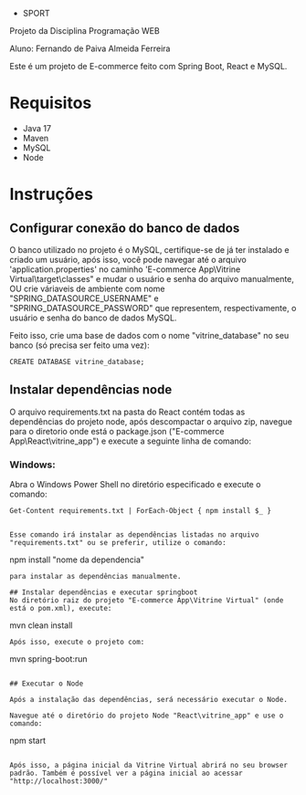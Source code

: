 + SPORT

Projeto da Disciplina Programação WEB

Aluno:
Fernando de Paiva Almeida Ferreira 

  Este é um projeto de E-commerce feito com Spring Boot, React e MySQL.

# Requisitos
- Java 17
- Maven
- MySQL
- Node
  
# Instruções 

## Configurar conexão do banco de dados
  O banco utilizado no projeto é o MySQL, certifique-se de já ter instalado e criado um usuário, após isso, você pode navegar até o arquivo 'application.properties' no caminho
'E-commerce App\Vitrine Virtual\target\classes" e mudar o usuário e senha do arquivo manualmente,
 OU 
 crie váriaveis de ambiente com nome "SPRING_DATASOURCE_USERNAME" e "SPRING_DATASOURCE_PASSWORD" que representem, respectivamente, o usuário e senha do banco de dados MySQL.

 Feito isso, crie uma base de dados com o nome "vitrine_database" no seu banco (só precisa ser feito uma vez):
   ```
CREATE DATABASE vitrine_database;
   ```
  
## Instalar dependências node
O arquivo requirements.txt na pasta do React contém todas as dependências do projeto node, após descompactar o arquivo zip, navegue para o
diretorio onde está o package.json ("E-commerce App\React\vitrine_app") e execute a seguinte linha de comando:

### Windows:
  Abra o Windows Power Shell no diretório especificado e execute o comando:
  ```
  Get-Content requirements.txt | ForEach-Object { npm install $_ }
  ```

  ```

Esse comando irá instalar as dependências listadas no arquivo "requirements.txt" ou se preferir, utilize o comando: 
  ```
  npm install "nome da dependencia"
  ```
para instalar as dependências manualmente.

## Instalar dependências e executar springboot
No diretório raiz do projeto "E-commerce App\Vitrine Virtual" (onde está o pom.xml), execute:
  ```
  mvn clean install
  ```
Após isso, execute o projeto com:
  ```
  mvn spring-boot:run
  ```

## Executar o Node

Após a instalação das dependências, será necessário executar o Node.

Navegue até o diretório do projeto Node "React\vitrine_app" e use o comando:
  ```
  npm start
  ```

Após isso, a página inicial da Vitrine Virtual abrirá no seu browser padrão. Também é possível ver a página inicial ao acessar "http://localhost:3000/"
  




